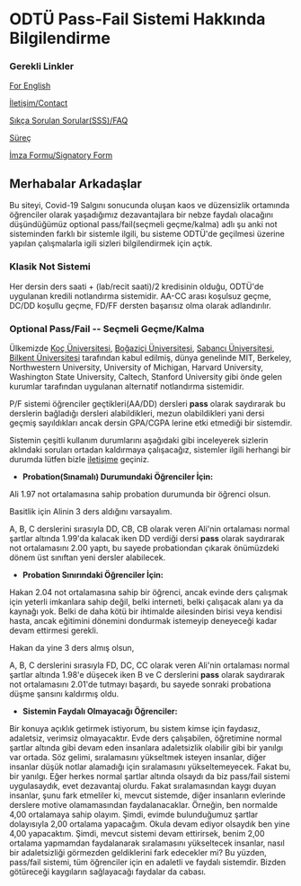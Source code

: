 # ODTÜ Pass-Fail Sistemi Hakkında Bilgilendirme 

### Gerekli Linkler
[For English](http://alperenkeles.me/pass-fail-metu/english/)

[İletişim/Contact](http://alperenkeles.me/pass-fail-metu/contact/)

[Sıkça Sorulan Sorular(SSS)/FAQ](http://alperenkeles.me/pass-fail-metu/faq/)

[Süreç](http://alperenkeles.me/pass-fail-metu/process/)

[İmza Formu/Signatory Form](http://alperenkeles.me/pass-fail-metu/imza-formu/)
## Merhabalar Arkadaşlar

Bu siteyi, Covid-19 Salgını sonucunda oluşan kaos ve düzensizlik ortamında öğrenciler olarak yaşadığımız dezavantajlara bir nebze faydalı olacağını düşündüğümüz optional pass/fail(seçmeli geçme/kalma) adlı şu anki not sisteminden farklı bir sistemle ilgili, bu sisteme ODTÜ'de geçilmesi üzerine yapılan çalışmalarla igili sizleri bilgilendirmek için açtık.

### Klasik Not Sistemi

Her dersin ders saati + (lab/recit saati)/2 kredisinin olduğu, ODTÜ'de uygulanan kredili notlandırma sistemidir. AA-CC arası koşulsuz geçme, DC/DD koşullu geçme, FD/FF dersten başarısız olma olarak adlandırılır.

### Optional Pass/Fail -- Seçmeli Geçme/Kalma

Ülkemizde [Koç Üniversitesi](http://alperenkeles.me/pass-fail-metu/koc-mail.jpg), [Boğaziçi Üniversitesi](http://alperenkeles.me/pass-fail-metu/boun-mail), [Sabancı Üniversitesi](http://alperenkeles.me/pass-fail-metu/sabanci-mail.jpg), [Bilkent Üniversitesi](http://alperenkeles.me/pass-fail-metu/bilkent-mail) tarafından kabul edilmiş, dünya genelinde MIT, Berkeley, Northwestern University, University of Michigan, Harvard University, Washington State University, Caltech, Stanford University gibi önde gelen kurumlar tarafından uygulanan alternatif notlandırma sistemidir.

P/F sistemi öğrenciler geçtikleri(AA/DD) dersleri **pass** olarak saydırarak bu derslerin bağladığı dersleri alabildikleri, mezun olabildikleri yani dersi geçmiş sayıldıkları ancak dersin GPA/CGPA lerine etki etmediği bir sistemdir.

Sistemin çeşitli kullanım durumlarını aşağıdaki gibi inceleyerek sizlerin aklındaki soruları ortadan kaldırmaya çalışacağız, sistemler ilgili herhangi bir durumda lütfen bizle [iletişime](http://alperenkeles.me/pass-fail-metu/contact/) geçiniz.

- **Probation(Sınamalı) Durumundaki Öğrenciler İçin:**

Ali 1.97 not ortalamasına sahip probation durumunda bir öğrenci olsun. 

Basitlik için Alinin 3 ders aldığını varsayalım. 

A, B, C derslerini sırasıyla DD, CB, CB olarak veren Ali'nin ortalaması normal şartlar altında 1.99'da kalacak iken DD verdiği dersi **pass** olarak saydırarak not ortalamasını 2.00 yaptı, bu sayede probationdan çıkarak önümüzdeki dönem üst sınıftan yeni dersler alabilecek.

- **Probation Sınırındaki Öğrenciler İçin:**

Hakan 2.04 not ortalamasına sahip bir öğrenci, ancak evinde ders çalışmak için yeterli imkanlara sahip değil, belki interneti, belki çalışacak alanı ya da kaynağı yok. Belki de daha kötü bir ihtimalde ailesinden birisi veya kendisi hasta, ancak eğitimini dönemini dondurmak istemeyip deneyeceği kadar devam ettirmesi gerekli.

Hakan da yine 3 ders almış olsun,

A, B, C derslerini sırasıyla FD, DC, CC olarak veren Ali'nin ortalaması normal şartlar altında 1.98'e düşecek iken B ve C derslerini **pass** olarak saydırarak not ortalamasını 2.01'de tutmayı başardı, bu sayede sonraki probationa düşme şansını kaldırmış oldu.

- **Sistemin Faydalı Olmayacağı Öğrenciler:**

Bir konuya açıklık getirmek istiyorum, bu sistem kimse için faydasız, adaletsiz, verimsiz olmayacaktır. Evde ders çalışabilen, öğretimine normal şartlar altında gibi devam eden insanlara adaletsizlik olabilir gibi bir yanılgı var ortada. Söz gelimi, sıralamasını yükseltmek isteyen insanlar, diğer insanlar düşük notlar alamadığı için sıralamasını yükseltemeyecek. Fakat bu, bir yanılgı. Eğer herkes normal şartlar altında olsaydı da biz pass/fail sistemi uygulasaydık, evet dezavantaj olurdu. Fakat sıralamasından kaygı duyan insanlar, şunu fark etmeliler ki, mevcut sistemde, diğer insanların evlerinde derslere motive olamamasından faydalanacaklar. Örneğin, ben normalde 4,00 ortalamaya sahip olayım. Şimdi, evimde bulunduğumuz şartlar dolayısıyla 2,00 ortalama yapacağım. Okula devam ediyor olsaydık ben yine 4,00 yapacaktım. Şimdi, mevcut sistemi devam ettirirsek, benim 2,00 ortalama yapmamdan faydalanarak sıralamasını yükseltecek insanlar, nasıl bir adaletsizliği görmezden geldiklerini fark edecekler mi? Bu yüzden, pass/fail sistemi, tüm öğrenciler için en adaletli ve faydalı sistemdir. Bizden götüreceği kaygıların sağlayacağı faydalar da cabası.

